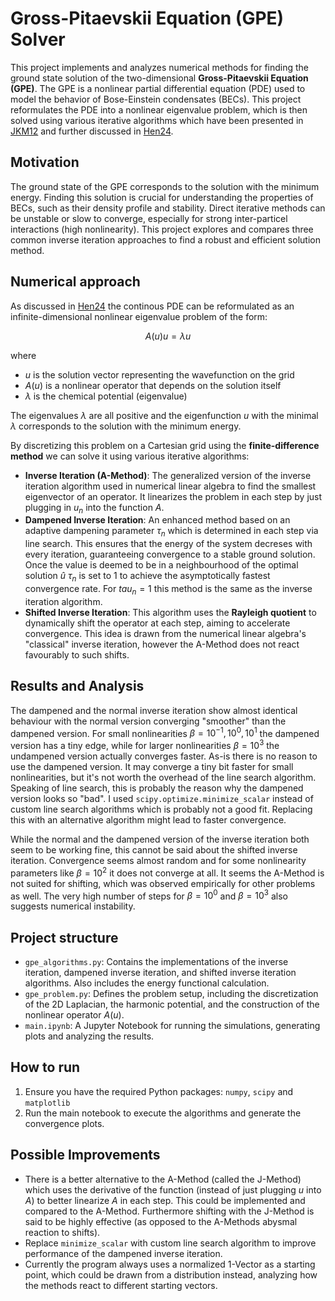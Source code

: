 # Gross-Pitaevskii Equation (GPE) Solver

This project implements and analyzes numerical methods for finding the ground
state solution of the two-dimensional **Gross-Pitaevskii Equation (GPE)**.
The GPE is a nonlinear partial differential equation (PDE) used to model the behavior
of Bose-Einstein condensates (BECs). This project reformulates the PDE into
a nonlinear eigenvalue problem, which is then solved using various iterative
algorithms which have been presented in [JKM12](https://arxiv.org/abs/1212.0417)
and further discussed in [Hen24](https://arxiv.org/abs/2202.07593).

## Motivation

The ground state of the GPE corresponds to the solution with the minimum energy.
Finding this solution is crucial for understanding the properties of BECs,
such as their density profile and stability. Direct iterative methods can be
unstable or slow to converge, especially for strong inter-particel interactions
(high nonlinearity). This project explores and compares three common inverse
iteration approaches to find a robust and efficient solution method.

## Numerical approach

As discussed in [Hen24](https://arxiv.org/abs/2202.07593) the continous PDE
can be reformulated as an infinite-dimensional nonlinear eigenvalue problem
of the form:

$$
A(u)u = \lambda u
$$

where

- $u$ is the solution vector representing the wavefunction on the grid
- $A(u)$ is a nonlinear operator that depends on the solution itself
- $\lambda$ is the chemical potential (eigenvalue)

The eigenvalues $\lambda$ are all positive and the eigenfunction $u$ with the
minimal $\lambda$ corresponds to the solution with the minimum energy.

By discretizing this problem on a Cartesian grid using the **finite-difference
method** we can solve it using various iterative algorithms:

- **Inverse Iteration (A-Method)**: The generalized version of the inverse iteration
algorithm used in numerical linear algebra to find the smallest eigenvector
of an operator. It linearizes the problem in each step by just plugging in
$u_n$ into the function $A$.
- **Dampened Inverse Iteration**:
An enhanced method based on an adaptive dampening parameter $\tau_n$ which is
determined in each step via line search.
This ensures that the energy of the system
decreses with every iteration, guaranteeing convergence to a stable ground solution.
Once the value is deemed to be in a neighbourhood of the optimal solution $\hat{u}$
$\tau_n$ is set to $1$ to achieve the asymptotically fastest convergence rate.
For $tau_n = 1$ this method is the same as the inverse iteration algorithm.
- **Shifted Inverse Iteration**: This algorithm uses the **Rayleigh quotient**
to dynamically shift the operator at each step, aiming to accelerate convergence.
This idea is drawn from the numerical linear algebra's "classical" inverse iteration,
however the A-Method does not react favourably to such shifts.

## Results and Analysis

The dampened and the normal inverse iteration show almost identical behaviour
with the normal version converging "smoother" than the dampened version.
For small nonlinearities $\beta = 10^{-1}, 10^0, 10^1$ the dampened version
has a tiny edge, while for larger
nonlinearities $\beta = 10^3$ the undampened version actually converges faster.
As-is there is no reason to use the dampened version. It may converge a tiny
bit faster for small nonlinearities, but it's not worth the overhead of the
line search algorithm.
Speaking of line search, this is probably the reason why the dampened version
looks so "bad". I used `scipy.optimize.minimize_scalar` instead of custom
line search algorithms which is probably not a good fit. Replacing
this with an alternative algorithm might lead to faster convergence.

While the normal and the dampened version of the inverse iteration both
seem to be working fine, this cannot be said about the shifted inverse iteration.
Convergence seems almost random and for some nonlinearity parameters like
$\beta = 10^2$ it does not
converge at all. It seems the A-Method is not suited for shifting, which was
observed empirically for other problems as well.
The very high number of steps for $\beta = 10^0$ and $\beta = 10^3$ also
suggests numerical instability.

## Project structure

- `gpe_algorithms.py`: Contains the implementations of the inverse iteration,
dampened inverse iteration, and shifted inverse iteration algorithms.
Also includes the energy functional calculation.
- `gpe_problem.py`: Defines the problem setup, including the discretization of the
2D Laplacian, the harmonic potential, and the construction of the nonlinear
operator $A(u)$.
- `main.ipynb`: A Jupyter Notebook for running the simulations, generating plots
and analyzing the results.

## How to run

1. Ensure you have the required Python packages: `numpy`, `scipy` and `matplotlib`
2. Run the main notebook to execute the algorithms and generate the convergence
plots.

## Possible Improvements

- There is a better alternative to the A-Method (called the J-Method) which uses the derivative
of the function (instead of just plugging $u$ into $A$) to better linearize
$A$ in each step. This could be implemented and compared to the A-Method.
Furthermore shifting with the J-Method is said to be highly effective (as opposed
to the A-Methods abysmal reaction to shifts).
- Replace `minimize_scalar` with custom line search algorithm to improve
performance of the dampened inverse iteration.
- Currently the program always uses a normalized $1$-Vector
as a starting point, which could be drawn from a distribution instead,
analyzing how the methods react to different starting vectors.
